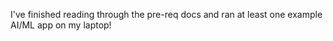I've finished reading through the pre-req docs and ran at least one example AI/ML app on my laptop!
